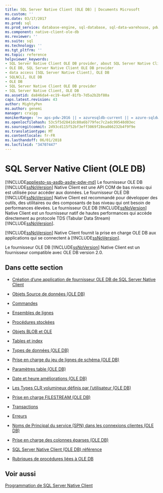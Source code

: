 ```yaml
---
title: SQL Server Native Client (OLE DB) | Documents Microsoft
ms.custom: ''
ms.date: 03/17/2017
ms.prod: sql
ms.prod_service: database-engine, sql-database, sql-data-warehouse, pdw
ms.component: native-client-ole-db
ms.reviewer: ''
ms.suite: sql
ms.technology: ''
ms.tgt_pltfrm: ''
ms.topic: reference
helpviewer_keywords:
- SQL Server Native Client OLE DB provider, about SQL Server Native Client OLE DB provider
- OLE DB, SQL Server Native Client OLE DB provider
- data access [SQL Server Native Client], OLE DB
- SQLNCLI, OLE DB
- OLE DB
- SQL Server Native Client OLE DB provider
- SQL Server Native Client, OLE DB
ms.assetid: da846da4-ec19-4a4f-81fb-7d5a2b2bf80a
caps.latest.revision: 43
author: MightyPen
ms.author: genemi
manager: craigg
monikerRange: '>= aps-pdw-2016 || = azuresqldb-current || = azure-sqldw-latest || >= sql-server-2016 || = sqlallproducts-allversions'
ms.openlocfilehash: 53c5f5d2841dc80a6b779fec7c2adc99548d03ec
ms.sourcegitcommit: 2d93cd115f52bf3eff3069f28ea866232b4f9f9e
ms.translationtype: MT
ms.contentlocale: fr-FR
ms.lasthandoff: 06/01/2018
ms.locfileid: "34707447"
---
```

# <a name="sql-server-native-client-ole-db"></a>SQL Server Native Client (OLE DB)
[!INCLUDE[appliesto-ss-asdb-asdw-pdw-md](../../../includes/appliesto-ss-asdb-asdw-pdw-md.md)]
  Le fournisseur OLE DB [!INCLUDE[ssNoVersion](../../../includes/ssnoversion-md.md)] Native Client est une API COM de bas niveau qui est utilisée pour accéder aux données. Le fournisseur OLE DB [!INCLUDE[ssNoVersion](../../../includes/ssnoversion-md.md)] Native Client est recommandé pour développer des outils, des utilitaires ou des composants de bas niveau qui ont besoin de performances élevées. Le fournisseur OLE DB [!INCLUDE[ssNoVersion](../../../includes/ssnoversion-md.md)] Native Client est un fournisseur natif de hautes performances qui accède directement au protocole TDS (Tabular Data Stream) [!INCLUDE[ssNoVersion](../../../includes/ssnoversion-md.md)].  
  
 [!INCLUDE[ssNoVersion](../../../includes/ssnoversion-md.md)] Native Client fournit la prise en charge OLE DB aux applications qui se connectent à [!INCLUDE[ssNoVersion](../../../includes/ssnoversion-md.md)].  
  
 Le fournisseur OLE DB [!INCLUDE[ssNoVersion](../../../includes/ssnoversion-md.md)] Native Client est un fournisseur compatible avec OLE DB version 2.0.  
  
## <a name="in-this-section"></a>Dans cette section  
  
-   [Création d’une application de fournisseur OLE DB de SQL Server Native Client](../../../relational-databases/native-client-ole-db-provider/creating-a-sql-server-native-client-ole-db-provider-application.md)  
  
-   [Objets Source de données &#40;OLE DB&#41;](../../../relational-databases/native-client-ole-db-data-source-objects/data-source-objects-ole-db.md)  
  
-   [Commandes](../../../relational-databases/native-client-ole-db-commands/commands.md)  
  
-   [Ensembles de lignes](../../../relational-databases/native-client-ole-db-rowsets/rowsets.md)  
  
-   [Procédures stockées](../../../relational-databases/native-client/ole-db/stored-procedures.md)  
  
-   [Objets BLOB et OLE](../../../relational-databases/native-client-ole-db-blobs/blobs-and-ole-objects.md)  
  
-   [Tables et index](../../../relational-databases/native-client-ole-db-tables-indexes/tables-and-indexes.md)  
  
-   [Types de données &#40;OLE DB&#41;](../../../relational-databases/native-client-ole-db-data-types/data-types-ole-db.md)  
  
-   [Prise en charge du jeu de lignes de schéma &#40;OLE DB&#41;](../../../relational-databases/native-client/ole-db/schema-rowset-support-ole-db.md)  
  
-   [Paramètres table &#40;OLE DB&#41;](../../../relational-databases/native-client-ole-db-table-valued-parameters/table-valued-parameters-ole-db.md)  
  
-   [Date et heure améliorations &#40;OLE DB&#41;](../../../relational-databases/native-client-ole-db-date-time/date-and-time-improvements-ole-db.md)  
  
-   [Les Types CLR volumineux définis par l’utilisateur &#40;OLE DB&#41;](../../../relational-databases/native-client/ole-db/large-clr-user-defined-types-ole-db.md)  
  
-   [Prise en charge FILESTREAM &#40;OLE DB&#41;](../../../relational-databases/native-client/ole-db/filestream-support-ole-db.md)  
  
-   [Transactions](../../../relational-databases/native-client-ole-db-transactions/transactions.md)  
  
-   [Erreurs](../../../relational-databases/native-client-ole-db-errors/errors.md)  
  
-   [Noms de Principal du service &#40;SPN&#41; dans les connexions clientes &#40;OLE DB&#41;](../../../relational-databases/native-client/ole-db/service-principal-names-spns-in-client-connections-ole-db.md)  
  
-   [Prise en charge des colonnes éparses &#40;OLE DB&#41;](../../../relational-databases/native-client/ole-db/sparse-columns-support-ole-db.md)  
  
-   [SQL Server Native Client &#40;OLE DB&#41; référence](../../../relational-databases/native-client-ole-db-interfaces/sql-server-native-client-ole-db-interfaces.md)  
  
-   [Rubriques de procédures liées à OLE DB](../../../relational-databases/native-client-ole-db-how-to/ole-db-how-to-topics.md)  
  
## <a name="see-also"></a>Voir aussi  
 [Programmation de SQL Server Native Client](../../../relational-databases/native-client/sql-server-native-client-programming.md)  
  
  
